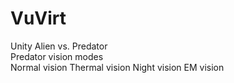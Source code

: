 # VuVirt
Unity 
Alien vs. Predator  
Predator vision modes  
Normal vision
Thermal vision
Night vision
EM vision

